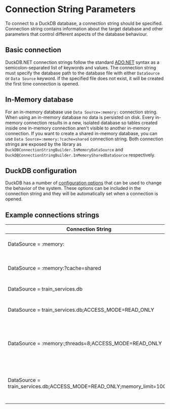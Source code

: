 # Connection String Parameters

To connect to a DuckDB database, a connection string should be specified. Connection string contains information about the target database and other parameters that control different aspects of the database behaviour.

## Basic connection

DuckDB.NET connection strings follow the standard [ADO.NET](https://learn.microsoft.com/en-us/dotnet/framework/data/adonet/connection-strings) syntax as a semicolon-separated list of keywords and values. The connection string must specify the database path to the database file with either `DataSource` or `Data Source` keyword. If the specified file does not exist, it will be created the first time connection is opened.

## In-Memory database

For an in-memory database use `Data Source=:memory:` connection string. When using an in-memory database no data is persisted on disk. Every in-memory connection results in a new, isolated database so tables created inside one in-memory connection aren't visible to another in-memory connection. If you want to create a shared in-memory database, you can use `Data Source=:memory:?cache=shared` connection string. Both connection strings are exposed by the library as `DuckDBConnectionStringBuilder.InMemoryDataSource` and `DuckDBConnectionStringBuilder.InMemorySharedDataSource` respectively.

## DuckDB configuration

DuckDB has a number of [configuration options](https://duckdb.org/docs/sql/configuration#configuration-reference) that can be used to change the behavior of the system. These options can be included in the connection string and they will be automatically set when a connection is opened.

## Example connections strings

| Connection String                 | Description |
| -----------                       | ----------- |
| DataSource = :memory:             | Connect to a new in-memory database       |
| DataSource = :memory:?cache=shared| Connect to a shared, in-memory database   |
| DataSource = train_services.db    | Connect to train_services.db              |
| DataSource = train_services.db;ACCESS_MODE=READ_ONLY    | Connect to train_services.db, make connection read-only              |
| DataSource = :memory:;threads=8;ACCESS_MODE=READ_ONLY | Connect to a new in-memory database, limit threads to 8, make connection read-only  |
| DataSource = train_services.db;ACCESS_MODE=READ_ONLY;memory_limit=10GB | Connect to train_services.db, make connection read-only, limit RAM usage to 10GB|
